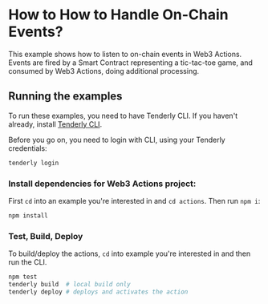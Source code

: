 
# How to How to Handle On-Chain Events?

This example shows how to listen to on-chain events in Web3 Actions. Events are fired by a Smart Contract representing a tic-tac-toe game, and consumed by Web3 Actions, doing additional processing.

## Running the examples
To run these examples, you need to have Tenderly CLI. If you haven't already, install [Tenderly CLI](https://github.com/Tenderly/tenderly-cli#installation). 

Before you go on, you need to login with CLI, using your Tenderly credentials:

```bash
tenderly login
```

### Install dependencies for Web3 Actions project:

First `cd` into an example you're interested in and `cd actions`. Then run `npm i`:

``` bash
npm install
```

### Test, Build, Deploy 

To build/deploy the actions, `cd` into example you're interested in and then run the CLI.

``` bash
npm test
tenderly build  # local build only
tenderly deploy # deploys and activates the action
```
